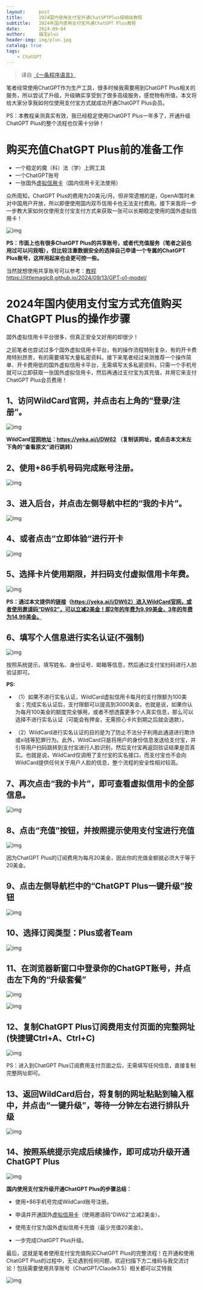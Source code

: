 ```yaml
---
layout:     post
title:      2024国内使用支付宝开通ChatGPTPlus保姆级教程
subtitle:   2024年国内使用支付宝开通ChatGPT Plus教程
date:       2024-09-04
author:     福宝plus
header-img: img/plus.jpg
catalog: true
tags:
    - ChatGPT
---
```


> 译自 [《一条程序语言》](https://mp.weixin.qq.com/s?__biz=Mzg3OTYyODk5MQ==&mid=2247483713&idx=1&sn=88f45006b521788bcb81b1b08b043e92&chksm=cf00c691f8774f8702148a444f32ca1ee8729b104267fa4e8bd98dd972c46bdcbe037ebed722#rd)

笔者经常使用ChatGPT作为生产工具，很多时候我需要用到ChatGPT Plus相关的服务，所以尝试了升级，升级确实享受到了很多高级服务，感觉物有所值，本文将给大家分享我如何仅使用支付宝方式就成功开通ChatGPT Plus会员。

PS：本教程亲测真实有效，我已经稳定使用ChatGPT Plus一年多了，开通升级ChatGPT Plus的整个流程也仅需十分钟！

# **购买充值ChatGPT Plus前的准备工作**

- 一个稳定的魔（科）法（学）上网工具
- 一个ChatGPT账号
- 一张国外[虚拟信用卡](https://yeka.ai/i/DW62)（国内信用卡无法使用）

众所周知，ChatGPT Plus的费用为20美元/月。但非常遗憾的是，OpenAI暂时未对中国用户开放，所以即便使用国内双币信用卡也无法支付费用。接下来我将一步一步教大家如何仅使用支付宝支付方式来获取一张可以长期稳定使用的国外虚拟信用卡！

![img](https://picx.zhimg.com/80/v2-10e57714117e211e493adc070c47d52f_720w.png)

**PS：市面上也有很多ChatGPT Plus的共享账号，或者代充值服务（笔者之前也用过可以问我哦），但比较注重数据安全的选择自己申请一个专属的ChatGPT Plus账号，这样用起来也会更可控一些。**

当然就想使用共享账号可以参考：[教程](https://littlemagic8.github.io/2024/09/13/GPT-o1-model/) https://littlemagic8.github.io/2024/09/13/GPT-o1-model/

# **2024年国内使用支付宝方式充值购买ChatGPT Plus的操作步骤**

国外虚拟信用卡平台很多，但真正安全又好用的却很少！

之前笔者也尝试过多个国外虚拟信用卡平台，有的操作流程特别复杂，有的开卡费用特别昂贵，有的需要填写大量私密资料。接下来笔者经过亲测推荐一个操作简单、开卡费用低的国外虚拟信用卡平台，无需填写太多私密资料，只需一个手机号就可以立即获取一张国外虚拟信用卡，然后再通过支付宝为其充值，并用它来支付ChatGPT Plus会员费用！

## **1、访问WildCard官网，并点击右上角的“登录/注册”。**

![img](https://pic1.zhimg.com/80/v2-632e51e5aac14a7ac67164c983d7e60f_720w.png)

**WildCard[官网地址](https://yeka.ai/i/DW62)：https://yeka.ai/i/DW62 （复制该网址，或点击本文末左下角的“查看原文”进行跳转）**

## **2、使用+86手机号码完成账号注册。**

![img](https://pic1.zhimg.com/80/v2-cbc33a4d09822c381926bba1a7f8aee9_720w.png)

## **3、进入后台，并点击左侧导航中栏的“我的卡片”。**

![img](https://picx.zhimg.com/80/v2-27b5af7fcad185df07e29621b251d892_720w.png)

## **4、或者点击“立即体验“进行开卡**

![img](https://pic1.zhimg.com/80/v2-5b3bc2cee881b20c69bd27b56f8ee84d_720w.webp?source=c8b7c179)

## **5、选择卡片使用期限，并扫码支付虚拟信用卡年费。**

![img](https://pica.zhimg.com/80/v2-5e1d0a4418a14cea0972c7c11cb96382_720w.png)

**PS：通过本文提供的[链接](https://yeka.ai/i/DW62)（https://yeka.ai/i/DW62）进入WildCard官网，或者使用邀请码“DW62”，可以立减2美金！即2年的年费为9.99美金，3年的年费为14.99美金。**

## **6、填写个人信息进行实名认证(不强制)**

![img](https://picx.zhimg.com/80/v2-1cdcf22ffd60fd77791f60a6f0c54afe_720w.png)

按照系统提示，填写姓名、身份证号、邮箱等信息，然后通过支付宝扫码进行人脸验证即可。

**PS:**

- （1）如果不进行实名认证，WildCard虚拟信用卡每月的支付限额为100美金；完成实名认证后，支付限额可以提高到3000美金。也就是说，如果你认为每月100美金的额度完全够用，或者不想透露更多个人真实信息，那么可以选择不进行实名认证（可能会有押金，无需担心卡片到期之后就会退款）。

- （2）WildCard进行实名认证的目的是为了防止不法分子利用此通道进行欺诈或xi钱等犯罪行为。此外，WildCard只是将用户的身份信息发送给支付宝，并引导用户扫码跳转到支付宝进行人脸识别，然后支付宝再返回验证结果是否真实。也就是说，WildCard仅调用了支付宝的实名接口，而支付宝也不会向WildCard提供任何关于用户人脸的信息，整个流程的安全性相对较高。

  

## **7、再次点击“我的卡片”，即可查看虚拟信用卡的全部信息。**

![img](https://picx.zhimg.com/80/v2-c06c74120e383f9db84fa4bb8ff0d2e4_720w.png)

## **8、点击“充值”按钮，并按照提示使用支付宝进行充值**

![img](https://picx.zhimg.com/80/v2-d3b08aedacb8c839e982fdfebe4820e2_720w.png)

因为ChatGPT Plus的订阅费用为每月20美金，因此你的充值金额就必须大于等于20美金。

## **9、点击左侧导航栏中的“ChatGPT Plus一键升级”按钮**

![img](https://pic1.zhimg.com/80/v2-31fe13cae1de716e6a3c19822bd9ed02_720w.png)

## **10、选择订阅类型：Plus或者Team**

![img](https://pic1.zhimg.com/80/v2-8a3e4964c5fe287afe07b841c9f67838_720w.png)

## **11、在浏览器新窗口中登录你的ChatGPT账号，并点击左下角的“升级套餐”**

![img](https://picx.zhimg.com/80/v2-5bc0850fa3a89feda70b201997c107f4_720w.png)

![img](https://picx.zhimg.com/80/v2-fce0d49298ac53e85ec4f948e1ff46f8_720w.png)

## **12、复制ChatGPT Plus订阅费用支付页面的完整网址(快捷键Ctrl+A、Ctrl+C)**

![img](https://picx.zhimg.com/80/v2-e972ad678e0fe49de35c61d2f8fae86d_720w.png)

PS：进入到ChatGPT Plus订阅费用支付页面之后，无需填写任何信息，直接复制完整网址即可。

## **13、返回WildCard后台，将复制的网址粘贴到输入框中，并点击“一键升级”，等待一分钟左右进行排队升级**

![img](https://downloads.intercomcdn.com/i/o/1045176334/062d93175cff8f8cbb9e0f66/Screenshot+2024-05-08+at+22_45_33.png?expires=1725365700&signature=7387d0b3b43bb3d3fe51fac552ed295248b2515f787b6f8997a0b18a980b9e52&req=dSAjE8h5m4JcXfMW1HO4zdWWEGpiSIiWfscrvUl4i0AoxmWnfqd%2FJ6sIQV1I%0A0GcQ0XMU1wtr%2FwX95Ls%3D%0A)

## **14、按照系统提示完成后续操作，即可成功升级开通ChatGPT Plus**

![img](https://pic1.zhimg.com/80/v2-09c631fdd34cddca07775c5a306e09a9_720w.png)

**国内使用支付宝升级开通ChatGPT Plus的步骤总结：**

- 使用+86手机号完成WildCard账号注册。

- 申请并开通国外[虚拟信用卡](https://yeka.ai/i/DW62)（使用邀请码“DW62”立减2美金）。

- 使用支付宝为国外虚拟信用卡充值（最少充值20美金）。

- 一步完成ChatGPT Plus升级。

  

最后，这就是笔者使用支付宝充值购买ChatGPT Plus的完整流程！在开通和使用ChatGPT Plus的过程中，无论遇到任何问题，欢迎扫描下方二维码与我交流讨论！包括需要使用共享账号（ChatGPT/Claude3.5）相关都可以艾特我

![img](https://pica.zhimg.com/80/v2-ab655ba9177ed32665183b29eb92b6f3_720w.png)